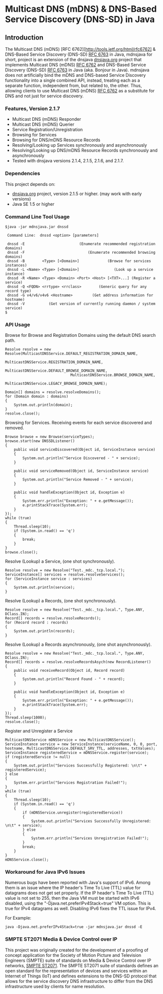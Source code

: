 # Multicast DNS (mDNS) & DNS-Based Service Discovery (DNS-SD) in Java

## Introduction
The Multicast DNS (mDNS) [RFC 6762][http://tools.ietf.org/html/rfc6762] & DNS-Based Service Discovery (DNS-SD) [RFC 6763](http://tools.ietf.org/html/rfc6763) in Java, mdnsjava for short, project is an extension of the dnsjava [dnsjava.org](http://www.dnsjava.org/) project that implements Multicast DNS (mDNS) [RFC 6762](http://tools.ietf.org/html/rfc6762) and DNS-Based Service Discovery (DNS-SD) [RFC 6763](http://tools.ietf.org/html/rfc6763) in Java (aka. Bonjour in Java). mdnsjava does not artificially bind the mDNS and DNS-based Service Discovery functionality into a single combined API, instead, treating each as a separate function, independent from, but related to, the other. Thus, allowing clients to use Multicast DNS (mDNS) [RFC 6762](http://tools.ietf.org/html/rfc6762) as a substitute for DNS and not just for service discovery.

### Features, Version 2.1.7

* Multicast DNS (mDNS) Responder
* Multicast DNS (mDNS) Querier
* Service Registration/Unregistration
* Browsing for Services
* Browsing for DNS/mDNS Resource Records
* Resolving/Looking up Services synchronously and asynchronously
* Resolving/Looking up DNS/mDNS Resource Records synchronously and asynchronously
* Tested with dnsjava versions 2.1.4, 2.1.5, 2.1.6, and 2.1.7.

### Dependencies
This project depends on:

* [dnsjava.org](http://www.dnsjava.org/) project, version 2.1.5 or higher. (may work with early versions)
* Java SE 1.5 or higher

### Command Line Tool Usage
```
$java -jar mdnsjava.jar dnssd
 
 Command Line:  dnssd <option> [parameters] 

 dnssd -E                         (Enumerate recommended registration domains)
 dnssd -F                             (Enumerate recommended browsing domains)
 dnssd -B        <Type> [<Domain>]             (Browse for services instances)
 dnssd -L <Name> <Type> [<Domain>]                (Look up a service instance)
 dnssd -R <Name> <Type> <Domain> <Port> <Host> [<TXT>...] (Register a service)
 dnssd -Q <FQDN> <rrtype> <rrclass>        (Generic query for any record type)
 dnssd -G v4/v6/v4v6 <Hostname>         (Get address information for hostname)
 dnssd -V           (Get version of currently running daemon / system service)
$
```
### API Usage

Browse for Browse and Registration Domains using the default DNS search path.

```
Resolve resolve = new Resolve(MulticastDNSService.DEFAULT_REGISTRATION_DOMAIN_NAME,
                              MulticastDNSService.REGISTRATION_DOMAIN_NAME,
                              MulticastDNSService.DEFAULT_BROWSE_DOMAIN_NAME,
                              MulticastDNSService.BROWSE_DOMAIN_NAME,
                              MulticastDNSService.LEGACY_BROWSE_DOMAIN_NAME);
                               
Domain[] domains = resolve.resolveDomains();
for (Domain domain : domains)
{
    System.out.println(domain);
}
resolve.close();
```

Browsing for Services. Receiving events for each service discovered and removed.

```
Browse browse = new Browse(serviceTypes);
browse.start(new DNSSDListener()
{
    public void serviceDiscovered(Object id, ServiceInstance service)
    {
        System.out.println("Service Discovered - " + service);
    }
                             
    public void serviceRemoved(Object id, ServiceInstance service)
    {
        System.out.println("Service Removed - " + service);
    }
 
    public void handleException(Object id, Exception e)
    {
        System.err.println("Exception: " + e.getMessage());
        e.printStackTrace(System.err);
    }
});
while (true)
{
    Thread.sleep(10);
    if (System.in.read() == 'q')
    {
        break;
    }
}
browse.close();
```

Resolve (Lookup) a Service, (one shot synchronously).

```
Resolve resolve = new Resolve("Test._mdc._tcp.local.");
ServiceInstance[] services = resolve.resolveServices();
for (ServiceInstance service : services)
{
    System.out.println(service);
}
```

Resolve (Lookup) a Records, (one shot synchronously).

```
Resolve resolve = new Resolve("Test._mdc._tcp.local.", Type.ANY, DClass.IN);
Record[] records = resolve.resolveRecords();
for (Record record : records)
{
    System.out.println(records);
}
```

Resolve (Lookup) a Records asynchronously, (one shot asynchronously).

```
Resolve resolve = new Resolve("Test._mdc._tcp.local.", Type.ANY, DClass.IN);
Record[] records = resolve.resolveRecordsAsych(new RecordListener()
{
    public void receiveRecord(Object id, Record record)
    {
        System.out.println("Record Found - " + record);
    }
 
    public void handleException(Object id, Exception e)
    {
        System.err.println("Exception: " + e.getMessage());
        e.printStackTrace(System.err);
    }
});
Thread.sleep(1000);
resolve.close();
```

Register and Unregister a Service

```
MulticastDNSService mDNSService = new MulticastDNSService();
ServiceInstance service = new ServiceInstance(serviceName, 0, 0, port, hostname, MulticastDNSService.DEFAULT_SRV_TTL, addresses, txtValues);
ServiceInstance registeredService = mDNSService.register(service);
if (registeredService != null)
{
    System.out.println("Services Successfully Registered: \n\t" + registeredService);
} else
{
    System.err.println("Services Registration Failed!");
}
while (true)
{
    Thread.sleep(10);
    if (System.in.read() == 'q')
    {
        if (mDNSService.unregister(registeredService))
        {
            System.out.println("Services Successfully Unregistered: \n\t" + service);
        } else
        {
            System.err.println("Services Unregistration Failed!");
        }
        break;
    }
}
mDNSService.close();
```

### Workaround for Java IPv6 Issues

Numerous bugs have been reported with Java's support of IPv6. Among them is an issue where the IP header's Time To Live (TTL) value for datagrams does not get set properly. If the IP header's Time To Live (TTL) value is not set to 255, then the Java VM must be started with IPv6 disabled, using the "-Djava.net.preferIPv4Stack=true" VM option. This is true for IPv4 datagrams as well. Disabling IPv6 fixes the TTL issue for IPv4.

For Example:

```
java -Djava.net.preferIPv4Stack=true -jar mdnsjava.jar dnssd -E
```

### SMPTE ST2071 Media & Device Control over IP

This project was originally created for the development of a proofing of concept application for the Society of Motion Picture and Television Engineers (SMPTE) suite of standards on Media & Device Control over IP networks, [SMPTE ST2071](http://standards.smpte.org/search?fulltext=2071&smptes-status=in-force&submit=yes&content-group=smptes). The SMPTE ST2071 suite of standards defines an open standard for the representation of devices and services within an Internet of Things (IoT) and defines extensions to the DNS-SD protocol that allows for the service discovery DNS infrastructure to differ from the DNS infrastructure used by clients for name resolution.